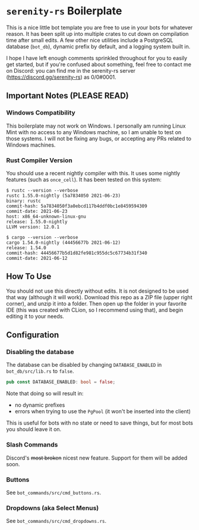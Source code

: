 # `serenity-rs` Boilerplate

This is a nice little bot template you are free to use in your bots for whatever reason.
It has been split up into multiple crates to cut down on compilation time after small edits.
A few other nice utilities include a PostgreSQL database (`bot_db`), dynamic prefix by default,
and a logging system built in.

I hope I have left enough comments sprinkled throughout for you to easily get started, but if
you're confused about something, feel free to contact me on Discord: you can find me in the serenity-rs server
(https://discord.gg/serenity-rs) as 0/0#0001.

## Important Notes (PLEASE READ)

### Windows Compatibility
This boilerplate may not work on Windows. I personally am running Linux Mint with no access to any 
Windows machine, so I am unable to test on those systems. I will not be fixing any bugs, or accepting
any PRs related to Windows machines.

### Rust Compiler Version
You should use a recent nightly compiler with this. It uses some nightly features (such as `once_cell`).
It has been tested on this system:
```
$ rustc --version --verbose
rustc 1.55.0-nightly (5a7834050 2021-06-23)
binary: rustc
commit-hash: 5a7834050f3a0ebcd117b4ddf0bc1e8459594309
commit-date: 2021-06-23
host: x86_64-unknown-linux-gnu
release: 1.55.0-nightly
LLVM version: 12.0.1

$ cargo --version --verbose
cargo 1.54.0-nightly (44456677b 2021-06-12)
release: 1.54.0
commit-hash: 44456677b5d1d82fe981c955dc5c67734b31f340
commit-date: 2021-06-12
```

## How To Use

You should not use this directly without edits. It is not designed to be used that way 
(although it will work). Download this repo as a ZIP file (upper right corner), and unzip it into a folder.
Then open up the folder in your favorite IDE (this was created with CLion, so I recommend using that), and
begin editing it to your needs.

## Configuration

### Disabling the database
The database can be disabled by changing `DATABASE_ENABLED` in `bot_db/src/lib.rs` to `false`.
```rust
pub const DATABASE_ENABLED: bool = false;
```
Note that doing so will result in:
* no dynamic prefixes
* errors when trying to use the `PgPool` (it won't be inserted into the client)

This is useful for bots with no state or need to save things, but for most bots you should leave it on.

### Slash Commands
Discord's ~~most broken~~ nicest new feature.
Support for them will be added soon.

### Buttons
See `bot_commands/src/cmd_buttons.rs`.

### Dropdowns (aka Select Menus)
See `bot_commands/src/cmd_dropdowns.rs`.

